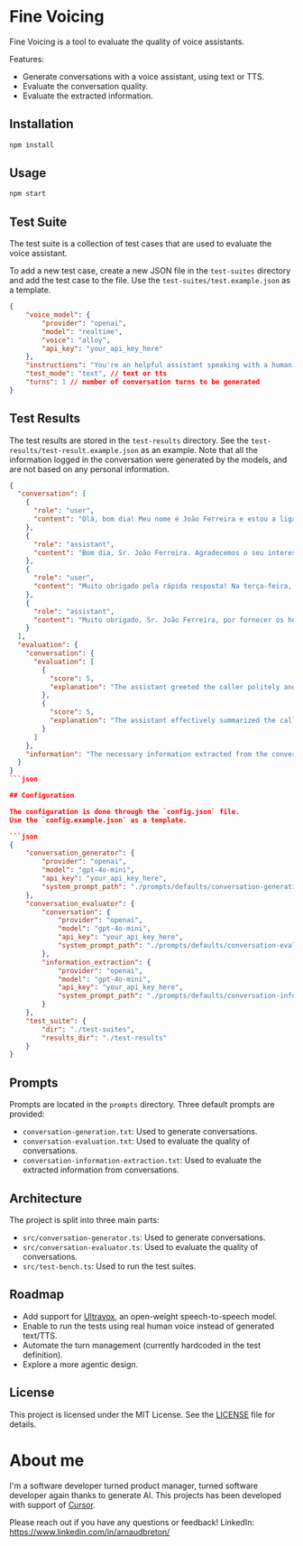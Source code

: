 # Fine Voicing

Fine Voicing is a tool to evaluate the quality of voice assistants.

Features:
- Generate conversations with a voice assistant, using text or TTS.
- Evaluate the conversation quality.
- Evaluate the extracted information.

## Installation

```bash
npm install
```

## Usage

```bash
npm start
```

## Test Suite

The test suite is a collection of test cases that are used to evaluate the voice assistant.

To add a new test case, create a new JSON file in the `test-suites` directory and add the test case to the file.
Use the `test-suites/test.example.json` as a template.

```json
{
    "voice_model": {
        "provider": "openai",
        "model": "realtime",
        "voice": "alloy",
        "api_key": "your_api_key_here"
    },
    "instructions": "You're an helpful assistant speaking with a human being or an AI assistant",
    "test_mode": "text", // text or tts
    "turns": 1 // number of conversation turns to be generated
}
```

## Test Results

The test results are stored in the `test-results` directory.
See the `test-results/test-result.example.json` as an example.
Note that all the information logged in the conversation were generated by the models, and are not based on any personal information.

```json
{
  "conversation": [
    {
      "role": "user",
      "content": "Olá, bom dia! Meu nome é João Ferreira e estou a ligar-me para manifestar o meu interesse em alugar uma propriedade que vi anunciada no vosso website. A referência do anúncio é 2052. \n\nGostaria de saber se posso agendar uma visita para a próxima semana. Estou disponível na terça e quinta-feira à tarde. \n\nSe possível, estou interessado em iniciar o contrato de aluguer dentro das próximas duas semanas, então gostaria de saber mais sobre o processo. \n\nAguardo as vossas instruções e, se precisar de repetir alguma informação, não hesitem em pedir. Muito obrigado pela atenção!"
    },
    {
      "role": "assistant",
      "content": "Bom dia, Sr. João Ferreira. Agradecemos o seu interesse. Anotei que está interessado na propriedade com a referência 2052 e está disponível para uma visita na próxima semana, na terça ou quinta-feira à tarde. Poderia confirmar qual o melhor horário para si em ambos os dias?\n\nAlém disso, registrei que pretende iniciar o contrato de aluguer dentro das próximas duas semanas. Irei transferir a informação para um agente humano, que entrará em contacto consigo para agendarem uma visita e fornecer-lhe mais detalhes sobre o processo de arrendamento. \n\nMuito obrigado pelo seu contacto. Tenha um bom dia!"
    },
    {
      "role": "user",
      "content": "Muito obrigado pela rápida resposta! Na terça-feira, estou disponível a partir das 14h00, e na quinta-feira, a partir das 15h00. Qualquer destes horários é conveniente para mim, pelo que fico a aguardar por um contacto para confirmar a visita.\n\nAgradeço por encaminhar as informações para um agente humano, e estarei atento ao vosso contacto. \n\nTenha um ótimo dia também!"
    },
    {
      "role": "assistant",
      "content": "Muito obrigado, Sr. João Ferreira, por fornecer os horários de sua disponibilidade. Vou anotar que na terça-feira está disponível a partir das 14h00 e na quinta-feira a partir das 15h00. Encaminharei estas informações para um agente humano que entrará em contacto consigo para agendar a visita.\n\nAgradecemos o seu interesse e disponibilidade. Desejo-lhe um ótimo dia!"
    }
  ],
  "evaluation": {
    "conversation": {
      "evaluation": [
        {
          "score": 5,
          "explanation": "The assistant greeted the caller politely and collected all required information in a structured and friendly manner. It also confirmed the details provided by the caller."
        },
        {
          "score": 5,
          "explanation": "The assistant effectively summarized the caller's availability, confirmed the next steps, and expressed appreciation for the caller's cooperation and interest."
        }
      ]
    },
    "information": "The necessary information extracted from the conversation includes:\n\n- Name: João Ferreira\n- Property of interest: Referência do anúncio 2052\n- Available dates for a visit: Tuesday after 14h00 and Thursday after 15h00\n- Move in date/period: Within the next two weeks\n\nAll required information has been collected from the conversation."
  }
}
```json

## Configuration

The configuration is done through the `config.json` file.
Use the `config.example.json` as a template.

```json
{ 
    "conversation_generator": {
        "provider": "openai",
        "model": "gpt-4o-mini",
        "api_key": "your_api_key_here",
        "system_prompt_path": "./prompts/defaults/conversation-generation.txt"
    },
    "conversation_evaluator": {
        "conversation": {
            "provider": "openai",
            "model": "gpt-4o-mini",
            "api_key": "your_api_key_here",
            "system_prompt_path": "./prompts/defaults/conversation-evaluation.txt"
        },
        "information_extraction": {
            "provider": "openai",
            "model": "gpt-4o-mini",
            "api_key": "your_api_key_here",
            "system_prompt_path": "./prompts/defaults/conversation-information-extraction.txt"
        }
    },
    "test_suite": {
        "dir": "./test-suites",
        "results_dir": "./test-results"
    }
}
```

## Prompts

Prompts are located in the `prompts` directory.
Three default prompts are provided:
- `conversation-generation.txt`: Used to generate conversations.
- `conversation-evaluation.txt`: Used to evaluate the quality of conversations.
- `conversation-information-extraction.txt`: Used to evaluate the extracted information from conversations.

## Architecture

The project is split into three main parts:
- `src/conversation-generator.ts`: Used to generate conversations.
- `src/conversation-evaluator.ts`: Used to evaluate the quality of conversations.
- `src/test-bench.ts`: Used to run the test suites.

## Roadmap

- Add support for [Ultravox](https://www.ultravox.ai/), an open-weight speech-to-speech model.
- Enable to run the tests using real human voice instead of generated text/TTS.
- Automate the turn management (currently hardcoded in the test definition).
- Explore a more agentic design.

## License

This project is licensed under the MIT License. See the [LICENSE](LICENSE) file for details.

# About me

I'm a software developer turned product manager, turned software developer again thanks to generate AI. 
This projects has been developed with support of [Cursor](https://www.cursor.com/).

Please reach out if you have any questions or feedback!
LinkedIn: https://www.linkedin.com/in/arnaudbreton/